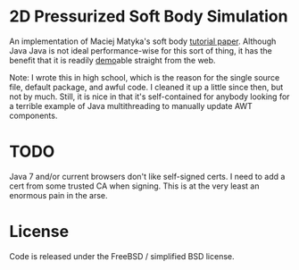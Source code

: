 2D Pressurized Soft Body Simulation
===================================

An implementation of Maciej Matyka's soft body
[tutorial paper](http://panoramix.ift.uni.wroc.pl/~maq/soft2d/howtosoftbody.pdf).
Although Java Java is not ideal
performance-wise for this sort of thing, it has the benefit that it is readily
[demo](http://smacke.net/pressure-softbody/softbody.html)able straight from the web.

Note: I wrote this in high school, which is the reason for the single source
file, default package, and awful code. I cleaned it up a little since then, but
not by much.  Still, it is nice in that it's self-contained for anybody looking
for a terrible example of Java multithreading to manually update AWT
components.

TODO
====

Java 7 and/or current browsers don't like self-signed certs. I need to add a
cert from some trusted CA when signing. This is at the very least an enormous
pain in the arse.

License
=======

Code is released under the FreeBSD / simplified BSD license.
